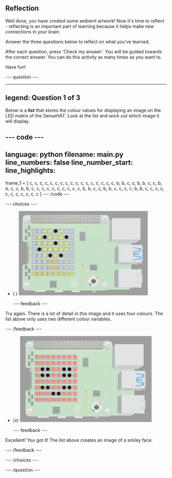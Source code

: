 ## Reflection

Well done, you have created some ambient artwork! Now it's time to reflect - reflecting is an important part of learning because it helps make new connections in your brain.

Answer the three questions below to reflect on what you've learned.

After each question, press 'Check my answer'. You will be guided towards the correct answer. You can do this activity as many times as you want to.

Have fun!

--- question ---

---
legend: Question 1 of 3
---

Below is a **list** that stores the colour values for displaying an image on the LED matrix of the SenseHAT. Look at the list and work out which image it will display.

--- code ---
---
language: python
filename: main.py
line_numbers: false
line_number_start: 
line_highlights: 
---
frame_1 = [
   c, c, c, c, c, c, c, c,
   c, c, c, c, c, c, c, c,
   c, b, b, c, c, b, b, c,
   c, b, b, c, c, b, b, c,
   c, c, c, c, c, c, c, c,
   c, b, b, c, c, b, b, c,
   c, c, c, b, b, c, c, c,
   c, c, c, c, c, c, c, c
  ]
--- /code ---

--- choices ---

- ( ) ![The image presented uses four colours to make up the image of a tree with fruit growing on it.](../images/q1-image-2.PNG)

  --- feedback ---

Try again. There is a lot of detail in this image and it uses four colours. The list above only uses two different colour variables. 

  --- /feedback ---

- (x) ![The image presented uses two colours to create the shape of a smiley face.](../images/q1-image-1.PNG)

  --- feedback ---

Excellent! You got it! The list above creates an image of a smiley face. 

  --- /feedback ---

--- /choices ---

--- /question ---
